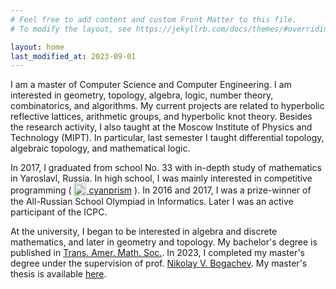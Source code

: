 ```yaml
---
# Feel free to add content and custom Front Matter to this file.
# To modify the layout, see https://jekyllrb.com/docs/themes/#overriding-theme-defaults

layout: home
last_modified_at: 2023-09-01
---
```


I am a master of Computer Science and Computer Engineering. I am interested in geometry, topology, algebra, logic, number theory, combinatorics, and algorithms. My current projects are related to hyperbolic reflective lattices, arithmetic groups, and hyperbolic knot theory. Besides the research activity, I also taught at the Moscow Institute of Physics and Technology (MIPT). In particular, last semester I taught differential topology, algebraic topology, and mathematical logic.

In 2017, I graduated from school No. 33 with in-depth study of mathematics in Yaroslavl, Russia. In high school, I was mainly interested in competitive programming <span style="white-space: nowrap;">( <a href="https://codeforces.com/profile/Cyanprism"><img src="{{ '/assets/codeforces_logo.png' | relative_url }}" width="20px" style="vertical-align: sub;"> <span class="username">cyanprism</span></a> ).</span> In 2016 and 2017, I was a prize-winner of the All-Russian School Olympiad in Informatics. Later I was an active participant of the ICPC.

At the university, I began to be interested in algebra and discrete mathematics, and later in geometry and topology. My bachelor's degree is published in [Trans. Amer. Math. Soc.](https://www.ams.org/journals/tran/0000-000-00/S0002-9947-2023-08967-X/?active=current). In 2023, I completed my master's degree under the supervision of prof. [Nikolay V. Bogachev](https://nvbogachev.netlify.app). My master's thesis is available [here](https://cyanprism.github.io/masters_thesis.pdf).
